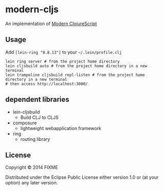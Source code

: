 # modern-cljs

An implementation of [Modern ClojureScript](https://github.com/magomimmo/modern-cljs)


## Usage
Add `[lein-ring "0.8.13"]` to your `~/.lein/profile.clj`

```
lein ring server # from the project home directory
lein cljsbuild auto # from the project home directory in a new terminal
lein trampoline cljsbuild repl-listen # from the project home directory in a new terminal
# then access http://localhost:3000/
```

## dependent libraries

- lein-cljsbuild
  - Build CLJ to CLJS
- composure
  - lightweight webapplication framework
- ring
  - routing library

## License

Copyright © 2014 FIXME

Distributed under the Eclipse Public License either version 1.0 or (at
your option) any later version.

